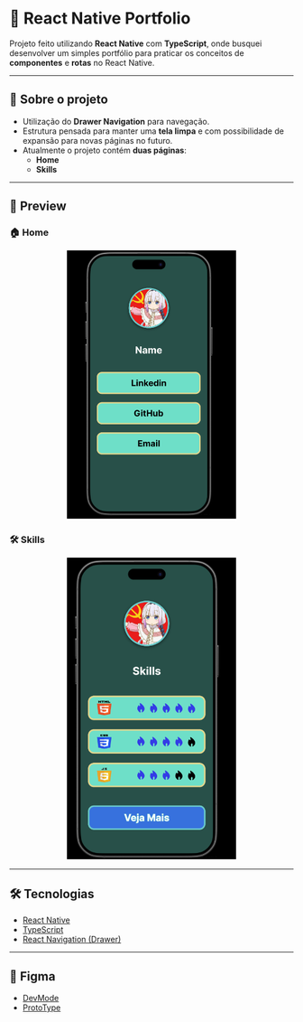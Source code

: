 # 📱 React Native Portfolio

Projeto feito utilizando **React Native** com **TypeScript**, onde busquei desenvolver um simples portfólio para praticar os conceitos de **componentes** e **rotas** no React Native.  

---

## 🚀 Sobre o projeto
- Utilização do **Drawer Navigation** para navegação.  
- Estrutura pensada para manter uma **tela limpa** e com possibilidade de expansão para novas páginas no futuro.  
- Atualmente o projeto contém **duas páginas**:
  - **Home**
  - **Skills**

---

## 📸 Preview

### 🏠 Home
<p align="center">
  <img src=".github/Home.png" alt="Home Screen" width="300" />
</p>

### 🛠️ Skills
<p align="center">
  <img src=".github/skills.png" alt="Skills Screen" width="300" />
</p>

---

## 🛠️ Tecnologias
- [React Native](https://reactnative.dev/)  
- [TypeScript](https://www.typescriptlang.org/)  
- [React Navigation (Drawer)](https://reactnavigation.org/docs/drawer-navigator)  

---

## 🎨 Figma
- [DevMode](https://www.figma.com/design/p05J1cnyVzpN7WcCjjMFQW/Native-First-Portif%C3%B3io?node-id=1-2&m=dev&t=uhbfExRnQzmJ8qHt-1)  
- [ProtoType](https://www.figma.com/proto/p05J1cnyVzpN7WcCjjMFQW/Native-First-Portif%C3%B3io?node-id=1-2&t=uhbfExRnQzmJ8qHt-1)  
